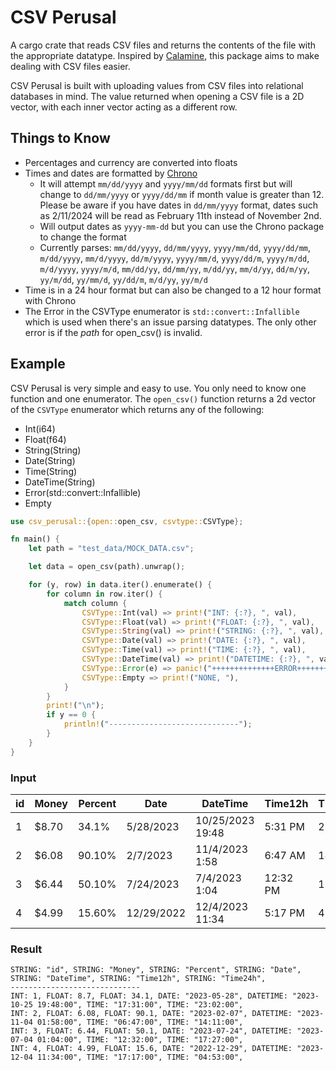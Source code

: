 # CSV Perusal

A cargo crate that reads CSV files and returns the contents of the file with the appropriate datatype. Inspired by [Calamine](https://github.com/tafia/calamine/tree/master), this package aims to make dealing with CSV files easier. 

CSV Perusal is built with uploading values from CSV files into relational databases in mind. The value returned when opening a CSV file is a 2D vector, with each inner vector acting as a different row.

## Things to Know

- Percentages and currency are converted into floats 
- Times and dates are formatted by [Chrono](https://github.com/chronotope/chrono)
    - It will attempt `mm/dd/yyyy` and `yyyy/mm/dd` formats first but will change to `dd/mm/yyyy` or `yyyy/dd/mm` if month value is greater than 12. Please be aware if you have dates in `dd/mm/yyyy` format, dates such as 2/11/2024 will be read as February 11th instead of November 2nd.
    - Will output dates as `yyyy-mm-dd` but you can use the Chrono package to change the format
    - Currently parses: `mm/dd/yyyy`, `dd/mm/yyyy`, `yyyy/mm/dd`, `yyyy/dd/mm`, `m/dd/yyyy`, `mm/d/yyyy`, `dd/m/yyyy`, `yyyy/mm/d`, `yyyy/dd/m`, `yyyy/m/dd`, `m/d/yyyy`, `yyyy/m/d`, `mm/dd/yy`, `dd/mm/yy`, `m/dd/yy`, `mm/d/yy`, `dd/m/yy`, `yy/m/dd`, `yy/mm/d`, `yy/dd/m`, `m/d/yy`, `yy/m/d` 
- Time is in a 24 hour format but can also be changed to a 12 hour format with Chrono
- The Error in the CSVType enumerator is `std::convert::Infallible` which is used when there's an issue parsing datatypes. The only other error is if the <i>path</i> for open_csv() is invalid.

## Example

CSV Perusal is very simple and easy to use. You only need to know one function and one enumerator. 
The `open_csv()` function returns a 2d vector of the `CSVType` enumerator which returns any of the following:
- Int(i64)
- Float(f64)
- String(String)
- Date(String)
- Time(String)
- DateTime(String)
- Error(std::convert::Infallible)
- Empty

```rust
use csv_perusal::{open::open_csv, csvtype::CSVType};

fn main() {
    let path = "test_data/MOCK_DATA.csv";

    let data = open_csv(path).unwrap();

    for (y, row) in data.iter().enumerate() {
        for column in row.iter() {
            match column {
                CSVType::Int(val) => print!("INT: {:?}, ", val),
                CSVType::Float(val) => print!("FLOAT: {:?}, ", val),
                CSVType::String(val) => print!("STRING: {:?}, ", val),
                CSVType::Date(val) => print!("DATE: {:?}, ", val),
                CSVType::Time(val) => print!("TIME: {:?}, ", val),
                CSVType::DateTime(val) => print!("DATETIME: {:?}, ", val),
                CSVType::Error(e) => panic!("++++++++++++++ERROR++++++++++++++ {:?}", e),
                CSVType::Empty => print!("NONE, "),
            }
        }
        print!("\n");
        if y == 0 {
            println!("-----------------------------");
        }
    }
}

```

### Input

| id | Money | Percent | Date | DateTime | Time12h | Time24h |
| ----- | ----- | ----- | ----- | ----- | ----- | ----- |
| 1	| $8.70 | 34.1% | 5/28/2023 | 10/25/2023 19:48 | 5:31 PM | 23:02 |
| 2 | $6.08 | 90.10% | 2/7/2023 | 11/4/2023 1:58 | 6:47 AM | 14:11 |
| 3 | $6.44  | 50.10% | 7/24/2023 | 7/4/2023 1:04 | 12:32 PM | 17:27 |
| 4 | $4.99  | 15.60% | 12/29/2022 | 12/4/2023 11:34 | 5:17 PM | 4:53 |

### Result

```
STRING: "id", STRING: "Money", STRING: "Percent", STRING: "Date", STRING: "DateTime", STRING: "Time12h", STRING: "Time24h",
-----------------------------
INT: 1, FLOAT: 8.7, FLOAT: 34.1, DATE: "2023-05-28", DATETIME: "2023-10-25 19:48:00", TIME: "17:31:00", TIME: "23:02:00",
INT: 2, FLOAT: 6.08, FLOAT: 90.1, DATE: "2023-02-07", DATETIME: "2023-11-04 01:58:00", TIME: "06:47:00", TIME: "14:11:00",
INT: 3, FLOAT: 6.44, FLOAT: 50.1, DATE: "2023-07-24", DATETIME: "2023-07-04 01:04:00", TIME: "12:32:00", TIME: "17:27:00",
INT: 4, FLOAT: 4.99, FLOAT: 15.6, DATE: "2022-12-29", DATETIME: "2023-12-04 11:34:00", TIME: "17:17:00", TIME: "04:53:00",
```

